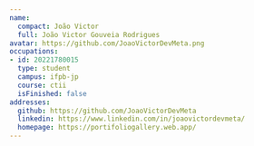 ```yaml
---
name:
  compact: João Victor
  full: João Victor Gouveia Rodrigues
avatar: https://github.com/JoaoVictorDevMeta.png
occupations:
- id: 20221780015
  type: student
  campus: ifpb-jp
  course: ctii
  isFinished: false
addresses:
  github: https://github.com/JoaoVictorDevMeta
  linkedin: https://www.linkedin.com/in/joaovictordevmeta/
  homepage: https://portifoliogallery.web.app/
---
```

